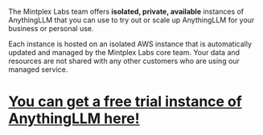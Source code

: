 The Mintplex Labs team offers **isolated, private, available** instances of AnythingLLM that you can use to try out or scale up AnythingLLM for your business or personal use.

Each instance is hosted on an isolated AWS instance that is automatically updated and managed by the Mintplex Labs core team. Your data and resources are not shared with any other customers who are using our managed service.

# [**You can get a free trial instance of AnythingLLM here!**](https://my.mintplexlabs.com/aio-checkout?product=anythingllm)

